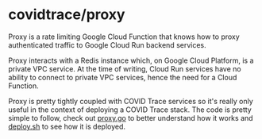 # covidtrace/proxy

Proxy is a rate limiting Google Cloud Function that knows how to proxy
authenticated traffic to Google Cloud Run backend services.

Proxy interacts with a Redis instance which, on Google Cloud Platform, is a
private VPC service. At the time of writing, Cloud Run services have no
ability to connect to private VPC services, hence the need for a Cloud
Function.

Proxy is pretty tightly coupled with COVID Trace services so it's really only
useful in the context of deploying a COVID Trace stack. The code is pretty
simple to follow, check out [proxy.go](proxy.go) to better understand how it
works and [deploy.sh](deploy.sh) to see how it is deployed.